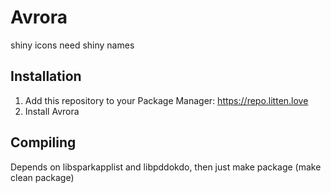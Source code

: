 # Avrora
shiny icons need shiny names

## Installation
1. Add this repository to your Package Manager: https://repo.litten.love
2. Install Avrora

## Compiling
Depends on libsparkapplist and libpddokdo, then just make package (make clean package)